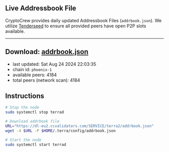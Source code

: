 ## Live Addressbook File

CryptoCrew provides daily updated Addressbook Files (`addrbook.json`). We utilize [Tenderseed](https://github.com/binaryholdings/tenderseed) to ensure all provided peers have open P2P slots available.

---
**Download: [addrbook.json](https://dl-eu2.ccvalidators.com/SERVICE/terra2/addrbook.json)**
---

- last updated: Sat Aug 24 2024 22:03:35
- chain id: `phoenix-1`
- available peers: 4184
- total peers (network scan): 4184

## Instructions
```sh
# Stop the node
sudo systemctl stop terrad

# Download addrbook file
URL="https://dl-eu2.ccvalidators.com/SERVICE/terra2/addrbook.json"
wget -4 $URL -P $HOME/.terra/config/addrbook.json

# Start the node
sudo systemctl start terrad
```
